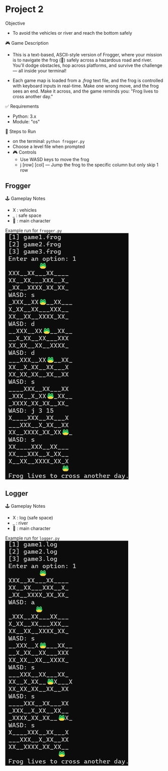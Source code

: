 # Project 2

Objective
- To avoid the vehicles or river and reach the bottom safely


🎮 Game Description
- This is a text-based, ASCII-style version of Frogger, where your mission is to navigate the frog (🐸) safely across a hazardous road and river. You'll dodge obstacles, hop across platforms, and survive the challenge — all inside your terminal!

- Each game map is loaded from a *.frog* text file, and the frog is controlled with keyboard inputs in real-time. Make one wrong move, and the frog sees an end. Make it across, and the game reminds you: "Frog lives to cross another day."


✅ Requirements
- Python: 3.x
- Module: "os"


📝 Steps to Run
- on the terminal: `python frogger.py`
- Choose a level file when prompted
- 🎮 Controls
    - Use WASD keys to move the frog
    - j [row] [col] — Jump the frog to the specific column but only skip 1 row


## Frogger

🕹️ Gameplay Notes
- X : vehicles
- _ : safe space
- 🐸 : main character

Example run for `frogger.py`\
![froggerSampleRun](froggerSampleRun.png)

## Logger

🕹️ Gameplay Notes
- X : log (safe space)
- _ : river
- 🐸 : main character

Example run for `logger.py`\
![loggerSampleRun](loggerSampleRun.png)